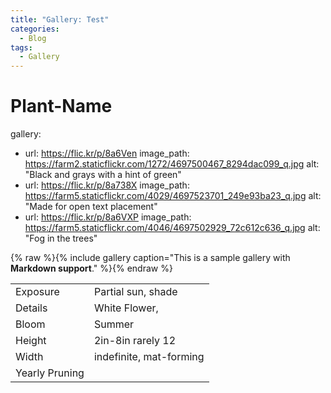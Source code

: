 ```yaml
---
title: "Gallery: Test"
categories:
  - Blog
tags:
  - Gallery
---
```


# Plant-Name

gallery:
  - url: https://flic.kr/p/8a6Ven
    image_path: https://farm2.staticflickr.com/1272/4697500467_8294dac099_q.jpg
    alt: "Black and grays with a hint of green"
  - url: https://flic.kr/p/8a738X
    image_path: https://farm5.staticflickr.com/4029/4697523701_249e93ba23_q.jpg
    alt: "Made for open text placement"
  - url: https://flic.kr/p/8a6VXP
    image_path: https://farm5.staticflickr.com/4046/4697502929_72c612c636_q.jpg
    alt: "Fog in the trees"
    




{% raw %}{% include gallery caption="This is a sample gallery with **Markdown support**." %}{% endraw %}


|                |                         |
|----------------|-------------------------|
| Exposure       | Partial sun, shade      |
| Details        | White Flower,           |
| Bloom          | Summer                  |
| Height         | 2in-8in rarely 12       |
| Width          | indefinite, mat-forming |
| Yearly Pruning |                         |
